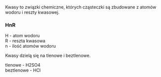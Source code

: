 Kwasy to związki chemiczne, których cząsteczki są zbudowane z atomów wodoru i reszty kwasowej.  
### HnR 
H - atom wodoru  
R - reszta kwasowa  
n - ilość atomów wodoru

Kwasy dzielą się na tlenowe i beztlenowe.  

tlenowe - H2SO4  
beztlenowe - HCl  